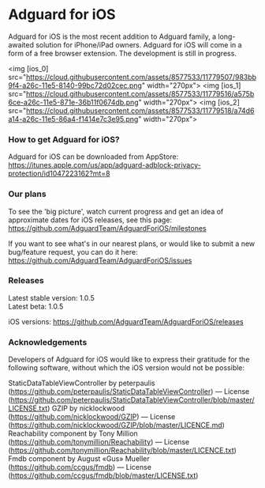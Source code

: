 # Adguard for iOS

Adguard for iOS is the most recent addition to Adguard family, a long-awaited solution for iPhone/iPad owners. 
Adguard for iOS will come in a form of a free browser extension. The development is still in progress.

<img [ios_0] src="https://cloud.githubusercontent.com/assets/8577533/11779507/983bb9f4-a26c-11e5-8140-99bc72d02cec.png" width="270px">
<img [ios_1] src="https://cloud.githubusercontent.com/assets/8577533/11779516/a575b6ce-a26c-11e5-871e-36b11f0674db.png" width="270px">
<img [ios_2] src="https://cloud.githubusercontent.com/assets/8577533/11779518/a74d6a14-a26c-11e5-86a4-f1414e7c3e95.png" width="270px">

### How to get Adguard for iOS?  
Adguard for iOS can be downloaded from AppStore:
https://itunes.apple.com/us/app/adguard-adblock-privacy-protection/id1047223162?mt=8

### Our plans

To see the 'big picture', watch current progress and get an idea of approximate dates for iOS releases, see this page: https://github.com/AdguardTeam/AdguardForiOS/milestones

If you want to see what's in our nearest plans, or would like to submit a new bug/feature request, you can do it here: https://github.com/AdguardTeam/AdguardForiOS/issues

### Releases

Latest stable version: 1.0.5 <br/>
Latest beta: 1.0.5

iOS versions: https://github.com/AdguardTeam/AdguardForiOS/releases

### Acknowledgements

Developers of Adguard for iOS would like to express their gratitude for the following software, without which the iOS version would not be possible:

StaticDataTableViewController by peterpaulis (https://github.com/peterpaulis/StaticDataTableViewController) — License (https://github.com/peterpaulis/StaticDataTableViewController/blob/master/LICENSE.txt)
GZIP by nicklockwood (https://github.com/nicklockwood/GZIP) — License (https://github.com/nicklockwood/GZIP/blob/master/LICENCE.md)
Reachability component by Tony Million (https://github.com/tonymillion/Reachability) — License (https://github.com/tonymillion/Reachability/blob/master/LICENCE.txt)
Fmdb component by August «Gus» Mueller (https://github.com/ccgus/fmdb) — License (https://github.com/ccgus/fmdb/blob/master/LICENSE.txt)
